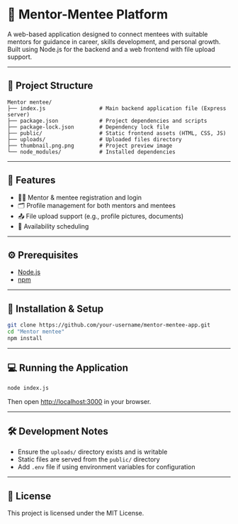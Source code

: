 # 👥 Mentor-Mentee Platform

A web-based application designed to connect mentees with suitable mentors for guidance in career, skills development, and personal growth. Built using Node.js for the backend and a web frontend with file upload support.

---

## 📁 Project Structure

```
Mentor mentee/
├── index.js                 # Main backend application file (Express server)
├── package.json             # Project dependencies and scripts
├── package-lock.json        # Dependency lock file
├── public/                  # Static frontend assets (HTML, CSS, JS)
├── uploads/                 # Uploaded files directory
├── thumbnail.png.png        # Project preview image
└── node_modules/            # Installed dependencies
```

---

## 🚀 Features

- 🧑‍🏫 Mentor & mentee registration and login
- 🗂️ Profile management for both mentors and mentees
- 📤 File upload support (e.g., profile pictures, documents)
- 📅 Availability scheduling


---

## ⚙️ Prerequisites

- [Node.js](https://nodejs.org/)
- [npm](https://www.npmjs.com/)

---

## 🔧 Installation & Setup

```bash
git clone https://github.com/your-username/mentor-mentee-app.git
cd "Mentor mentee"
npm install
```

---

## 💻 Running the Application

```bash
node index.js
```

Then open [http://localhost:3000](http://localhost:3000) in your browser.

---

## 🛠 Development Notes

- Ensure the `uploads/` directory exists and is writable
- Static files are served from the `public/` directory
- Add `.env` file if using environment variables for configuration

---



## 📜 License

This project is licensed under the MIT License.
